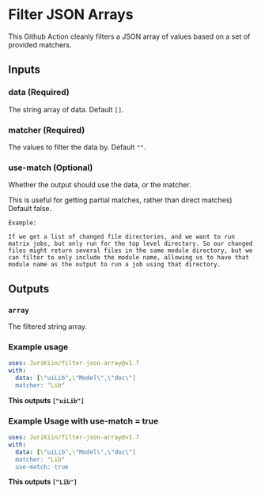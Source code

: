 # Filter JSON Arrays

This Github Action cleanly filters a JSON array of values based on a set of provided matchers. 

## Inputs

### data (**Required**)

The string array of data. Default `[]`.

### matcher (**Required**)

The values to filter the data by. 
Default `""`.

### use-match (**Optional**)

Whether the output should use the data, or the matcher. 

This is useful for getting partial matches, rather than direct matches) Default false.

```
Example:

If we get a list of changed file directories, and we want to run matrix jobs, but only run for the top level directory. So our changed files might return several files in the same module directory, but we can filter to only include the module name, allowing us to have that module name as the output to run a job using that directory.
```

## Outputs

### `array`

The filtered string array.

### Example usage

```yaml
uses: JuriKiin/filter-json-array@v1.7
with:
  data: [\"uiLib",\"Model\",\"doc\"]
  matcher: "Lib"
```
**This outputs `["uiLib"]`**

### Example Usage with use-match = true
```yaml
uses: JuriKiin/filter-json-array@v1.7
with:
  data: [\"uiLib",\"Model\",\"doc\"]
  matcher: "Lib"
  use-match: true
```
**This outputs `["Lib"]`**